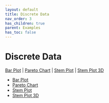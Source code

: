 ```yaml
---
layout: default
title: Discrete Data
nav_order: 3
has_children: true
parent: Examples
has_toc: false
---
```

# Discrete Data

[Bar Plot]() | [Pareto Chart](#pareto-chart) | [Stem Plot]() | [Stem Plot 3D](#stem-plot-3d)
 


- [Bar Plot](discrete-data/bar-plot.md)
- [Pareto Chart](discrete-data/pareto-chart.md)
- [Stem Plot](discrete-data/stem-plot.md)
- [Stem Plot 3D](discrete-data/stem-plot-3d.md)


<!-- Generated with mdsplit: https://github.com/alandefreitas/mdsplit -->

